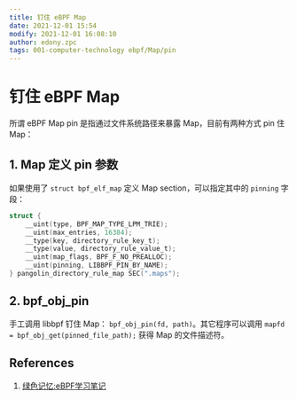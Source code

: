 ```yaml
---
title: 钉住 eBPF Map
date: 2021-12-01 15:54
modify: 2021-12-01 16:08:10
author: edony.zpc
tags: 001-computer-technology ebpf/Map/pin
---
```



# 钉住 eBPF Map
所谓 eBPF Map pin 是指通过文件系统路径来暴露 Map，目前有两种方式 pin 住 Map：
## 1. Map 定义 pin 参数
如果使用了 `struct bpf_elf_map` 定义 Map section，可以指定其中的 `pinning` 字段：
```c
struct {
    __uint(type, BPF_MAP_TYPE_LPM_TRIE);
    __uint(max_entries, 16384);
    __type(key, directory_rule_key_t);
    __type(value, directory_rule_value_t);
    __uint(map_flags, BPF_F_NO_PREALLOC);
    __uint(pinning, LIBBPF_PIN_BY_NAME);
} pangolin_directory_rule_map SEC(".maps");
```

## 2. bpf_obj_pin 
手工调用 libbpf 钉住 Map： `bpf_obj_pin(fd, path)`。其它程序可以调用 `mapfd = bpf_obj_get(pinned_file_path);` 获得 Map 的文件描述符。

## References
1. [绿色记忆:eBPF学习笔记](https://blog.gmem.cc/ebpf)